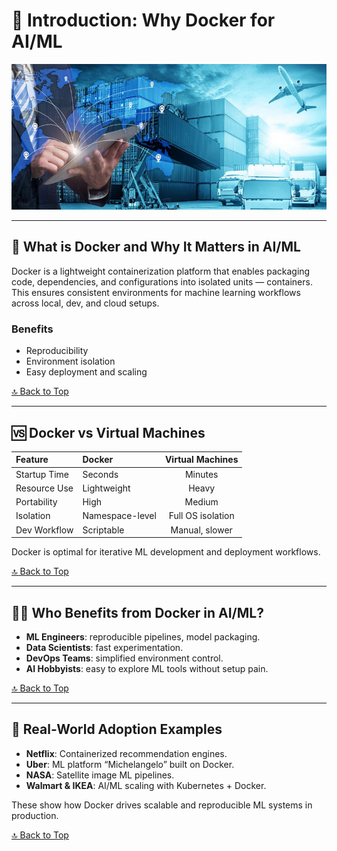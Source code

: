 
# **📖 Introduction: Why Docker for AI/ML** 
<p align="left">
    <img src="images/img-1.jpg" width="800"><br/>
</p>

***

## **🐳 What is Docker and Why It Matters in AI/ML**

Docker is a lightweight containerization platform that enables packaging code, dependencies, and configurations into isolated units — containers. This ensures consistent environments for machine learning workflows across local, dev, and cloud setups.

### **Benefits**
- Reproducibility
- Environment isolation
- Easy deployment and scaling

[🔝 Back to Top](#introduction-why-docker-for-ai/ml)

***

## 🆚 Docker vs Virtual Machines

| Feature         | Docker             | Virtual Machines     |
|:----------------|:-------------------|:----------------------:
| Startup Time    | Seconds            | Minutes               |
| Resource Use    | Lightweight        | Heavy                 |
| Portability     | High               | Medium                |
| Isolation       | Namespace-level    | Full OS isolation     |
| Dev Workflow    | Scriptable         | Manual, slower        |

Docker is optimal for iterative ML development and deployment workflows.

[🔝 Back to Top](#introduction-why-docker-for-ai/ml)

---

## **👨‍🔬 Who Benefits from Docker in AI/ML?**

- **ML Engineers**: reproducible pipelines, model packaging.
- **Data Scientists**: fast experimentation.
- **DevOps Teams**: simplified environment control.
- **AI Hobbyists**: easy to explore ML tools without setup pain.

[🔝 Back to Top](#introduction-why-docker-for-ai/ml)

---

## **🏢 Real-World Adoption Examples**
- **Netflix**: Containerized recommendation engines.
- **Uber**: ML platform “Michelangelo” built on Docker.
- **NASA**: Satellite image ML pipelines.
- **Walmart & IKEA**: AI/ML scaling with Kubernetes + Docker.

These show how Docker drives scalable and reproducible ML systems in production.

[🔝 Back to Top](#introduction-why-docker-for-ai/ml)
